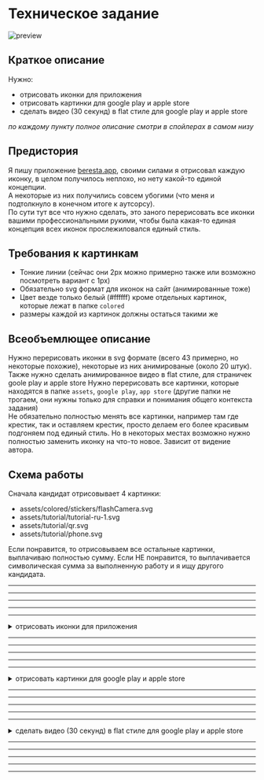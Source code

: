 # Техническое задание
![preview](https://github.com/fakt309/technical-task-icons-beresta/assets/43887554/f994240e-daca-40dc-b795-9f51e1c20ad3)

## Краткое описание
Нужно:  
- отрисовать иконки для приложения
- отрисовать картинки для google play и apple store
- сделать видео (30 секунд) в flat стиле для google play и apple store
  
*по каждому пункту полное описание смотри в спойлерах в самом низу*  
  
## Предистория
Я пишу приложение [beresta.app](https://beresta.app), своими силами я отрисовал каждую иконку, в целом получилось неплохо, но нету какой-то единой концепции.  
А некоторые из них получились совсем убогими (что меня и подтолкнуло в конечном итоге к аутсорсу).  
По сути тут все что нужно сделать, это заного перерисовать все иконки вашими профессиональными рукими, чтобы была какая-то единая концепция всех иконок прослежиловался единый стиль.

## Требования к картинкам
- Тонкие линии (сейчас они 2px можно примерно также или возможно посмотреть вариант с 1px)
- Обязательно svg формат для иконок на сайт (анимированные тоже)
- Цвет везде только белый (#ffffff) кроме отдельных картинок, которые лежат в папке `colored`
- размеры каждой из картинок должны остаться такими же

## Всеобъемлющее описание
Нужно перерисовать иконки в svg формате (всего 43 примерно, но некоторые похожие), некоторые из них анимированые (около 20 штук).
Также нужно сделать анимированное видео в flat стиле, для страничек goole play и apple store
Нужно перерисовать все картинки, которые находятся в папке `assets`, `google play`, `app store` (другие папки не трогаем, они нужны только для справки и понимания общего контекста задания)  
Не обязательно полностью менять все картинки, например там где крестик, так и оставляем крестик, просто делаем его более красивым подгоняем под единый стиль. Но в некоторых местах возможно нужно полностью заменить иконку на что-то новое. Зависит от видение автора.

## Схема работы
Сначала кандидат отрисовывает 4 картинки:
- assets/colored/stickers/flashCamera.svg
- assets/tutorial/tutorial-ru-1.svg
- assets/tutorial/qr.svg
- assets/tutorial/phone.svg

Если понравится, то отрисовываем все остальные картинки, выплачиваю полностью сумму.
Если НЕ понравится, то выплачивается символическая сумма за выполненную работу и я ищу другого кандидата.

---
---
---
---
---

<details>
<summary>отрисовать иконки для приложения</summary>

## Описание
В папке `assets` лежат все иконки для приложения.  
Внутри этой папки есть еще три папки `assets/icons`, `assets/tutorial`, `assets/colored` (которая делиться на `assets/colored/flags` и `assets/colored/stickers`).  
Ниже подробно опишу каждую папку и какие требования к ним.

### assets/icons
То что находиться в папке `assets/icons` это иконки, которые чаще всего используются в кнопках (не анимированные, кроме `loading.svg`).
Скрины где они используются есть в папке `explanation/desktop` (1.png-4.png) и `explanation/phone` (1.png-5.png). Можно также самому зайти на сайт [beresta.app](https://beresta.app) и просмотреть.  
Все эти иконки должны быть только белого цвета, кроме загрузки не анимрованные.

### assets/colored/flags
Ну здесь все очень просто. Это разноцветные иконки флагов двух стран: америка и россия. В принципе сейчас меня полностью устраивает как они выглядят, только не нравится их размер. Американский флаг какой-то квадратный, а российский прямоугольный. Нужно сделать их по размерам как российский сейчас.

### assets/colored/stickers
![1](https://github.com/fakt309/technical-task-icons-beresta/assets/43887554/9ecb8f06-c37c-4484-b957-8fcfba6b999f)
Вот здесь проявляется основной талант художника. Здесь 4 картинки. Примеры использования также есть `explanation/phone` (6.png-9.png). **Они все должны быть анимированные зацикленные, цветные, красочные, но также чтобы не сливались с коричневым фоном (#473C33).** Хочется что-то типо стикеров в телеграме.
Стиль flat примерно такой как на картинке выше.  
По каждой картинке отдельно напишу что хотелось бы видеть.

#### assets/colored/stickers/flashCamera.svg
Здесь должна быть камера, типо снимок, которая фотогрофирует и из неё вылетает свет.

#### assets/colored/stickers/gotostages.svg
Здесь должна быть человек, в одежде, который поднимается по лесинкам вид с боку как в 2d игре. Нужно проприсовать руки с пальцами и лицо, нормальное. Не так как сейчас просто палки.

#### assets/colored/stickers/screeneye.svg
Здесь тот же человек поднимает свой телефон, желательно закос под google pixel и делает снимок. Также как и сейчас оставить, только прорисовать все детальнее: одежду, лицо, руки, норм телефон, и т. д.

#### assets/colored/stickers/stars.svg
![2](https://github.com/fakt309/technical-task-icons-beresta/assets/43887554/630c8c1d-6eac-4686-9269-3533301c63e9)

Здесь нужно вообще полностью поменять картинку на конфети, как в стикере телеграм. Сейчас эти убогие звездочки, это самое худшее что я нарисовал. Нужно просто сделать стикер из телеграма, только в своем стиле. Пример выше.

### assets/tutorial
![3](https://github.com/fakt309/technical-task-icons-beresta/assets/43887554/01283985-8221-4929-9c13-b7c045b1bd18)

Ну и последняя папка это `assets/tutorial`. Это картинки которые используются для обучалки. Здесь всего 4 картинки в 4 вариантах. Для русского и английского. Для десктопной версии и для мобильного. Все должно выглядеть по анимации также как и сейчас, единственное иконки нужно заменить на те, котрые будут новые прерисованные. Все текста и весь контент остаётся таким же. Используем только белый цвет на коричневом фоне (#473C33).  
По сути это анимации 4 шагов которые нужно сделать: создать заметку, отметить как выполнено, отметить как отменено, перетащить заметку.  
**И ЕЩЕ ОДИН ВАЖНЫЙ МОМЕНТ**: данные картинки нужно обернуть в рамку телефона(закос под google pixel 7 pro) и в рамку десктопного монитора.  
**И ЕЩЕ ОДИН ВАЖНЫЙ МОМЕНТ**: курсор мыши нужно перерисовать на более аккуратный, сейчас это как-то не оч выглядит.  
**И ЕЩЕ ОДИН ВАЖНЫЙ МОМЕНТ**: Палец, который используется в мобильном варианте - не годиться. Нужно сделать полностью руку которая обхватывает телефон. слева видны 4 пальца и большой палец справа, который водит по экрану. Типо как на картинке выше.
</details>

---
---
---
---
---

<details>
<summary>отрисовать картинки для google play и apple store</summary>

## Описание

В папке `play market` лежат картинки, которые используются в google play и app store соответственно.

![3](https://github.com/fakt309/technical-task-icons-beresta/assets/43887554/01283985-8221-4929-9c13-b7c045b1bd18)

Нужно перерисовать все картинки. Сам контект (текст и изображения внутри) должны остаться такими же.  
**ВАЖНЫЙ МОМЕНТ** Все картинки должны быть в svg (для того чтобы в дальнейшем можно было редактировать) формате и также еще и png формате  
**ВАЖНЫЙ МОМЕНТ** та рука, которая сейчас на фото не годиться. Нужно сделать нормальную руку (смотри картинку выше). Четыре пальца слева и большой палец выполняет действия. Вообщем все по расположению должно остаться также, но другая рука и нормальное качество иконок и телефона.

Фон для картинок должен быть коричневый (#473C33) иметь какой-то узор тускло-белыми линиями, что-то вроде напоминающий кору берёзы. Типо как сейчас на eature-graphic.png. Но также картинки должны переплетаться, то есть одна является продолжением другой. Примеры в: `explanation/examples` (4.png - 6.png) , но там в некоторых примерах телеофон залазит на два экрана, нужно сделать как сейчас, на каждом экране один телефон в руках, только задний фон переплетается.

*screen-phone-\*.png должно быть 4 варианта:*
- с русским контентом на google pixel 7 pro телефоне
- с русским контентом на iphone 14 pro телефоне
- с английским контентом на google pixel 7 pro телефоне
- с английским контентом на iphone 14 pro телефоне

### Требования к feature-graphic.png
- png
- до 15 мб
- 1024x500 px

### Требования к screen-phone-\*.png
- png
- до 8 мб
- 2160x3840 px



</details>

---
---
---
---
---

<details>
<summary>сделать видео (30 секунд) в flat стиле для google play и apple store</summary>

## Описание
Данное видео должно быть в flat стиле.

</details>

---
---
---
---
---